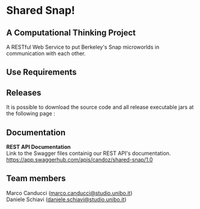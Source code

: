 # Shared Snap!
## A Computational Thinking Project
A RESTful Web Service to put Berkeley's Snap microworlds in communication with each other.

## Use Requirements

## Releases
It is possible to download the source code and all release executable jars at the following page :                  
<!---https://github.com/nicolaAtti/pps-17-fb/releases --->

## Documentation

<Strong>REST API Documentation</Strong>                                               
Link to the Swagger files containig our REST API's documentation.
https://app.swaggerhub.com/apis/candoz/shared-snap/1.0

## Team members
Marco Canducci (marco.canducci@studio.unibo.it)       
Daniele Schiavi (daniele.schiavi@studio.unibo.it)         

